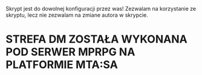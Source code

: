 Skrypt jest do dowolnej konfiguracji przez was! 
Zezwalam na korzystanie ze skryptu, lecz nie zezwalam na zmiane autora w skrypcie.

# STREFA DM ZOSTAŁA WYKONANA POD SERWER MPRPG NA PLATFORMIE MTA:SA
